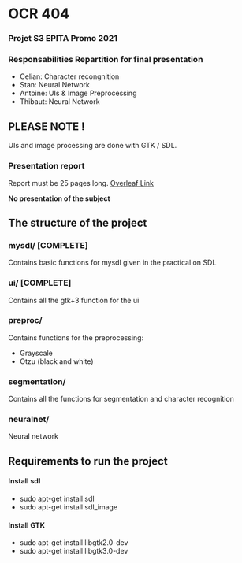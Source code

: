 # OCR 404
### Projet S3 EPITA Promo 2021

### Responsabilities Repartition for final presentation
* Celian: Character recongnition
* Stan: Neural Network
* Antoine: UIs & Image Preprocessing
* Thibaut: Neural Network

## PLEASE NOTE !
UIs and image processing are done with GTK / SDL.

### Presentation report
Report must be 25 pages long. [Overleaf Link](https://www.overleaf.com/11590034ngnvhzczpsmr)

**No presentation of the subject**

## The structure of the project
### mysdl/ [COMPLETE]
Contains basic functions for mysdl given in the practical on SDL
### ui/ [COMPLETE]
Contains all the gtk+3 function for the ui
### preproc/
Contains functions for the preprocessing:
* Grayscale
* Otzu (black and white)
### segmentation/
Contains all the functions for segmentation and character recognition
### neuralnet/
Neural network

## Requirements to run the project

#### Install sdl
* sudo apt-get install sdl
* sudo apt-get install sdl_image

#### Install GTK
* sudo apt-get install libgtk2.0-dev
* sudo apt-get install libgtk3.0-dev
